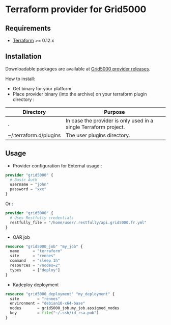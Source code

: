 # Terraform provider for Grid5000

## Requirements

* [Terraform](https://www.terraform.io/downloads.html) >= 0.12.x

## Installation

Downloadable packages are available at [Grid5000 provider releases](https://gitlab.inria.fr/pmorillo/terraform-provider-grid5000/-/releases).

How to install:
* Get binary for your platform.
* Place provider binary (into the archive) on your terraform plugin directory :

| Directory | Purpose |
|-|-|
| . | In case the provider is only used in a single Terraform project. |
| ~/.terraform.d/plugins | The user plugins directory. |

## Usage

* Provider configuration for External usage :

```tf
provider "grid5000" {
  # Basic Auth
  username = "john"
  password = "xxx"
}
```
Or :

```tf
provider "grid5000" {
  # Uses Restfully credentials
  restfully_file = "/home/user/.restfully/api.grid5000.fr.yml"
}
```

* OAR job

```tf
resource "grid5000_job" "my_job" {
  name      = "terraform"
  site      = "rennes"
  command   = "sleep 1h"
  resources = "/nodes=2"
  types     = ["deploy"]
}
```

* Kadeploy deployment

```tf
resource "grid5000_deployment" "my_deployment" {
  site        = "rennes"
  environment = "debian10-x64-base"
  nodes       = grid5000_job.my_job.assigned_nodes
  key         = file("~/.ssh/id_rsa.pub")
}
```
